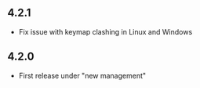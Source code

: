 ## 4.2.1
- Fix issue with keymap clashing in Linux and Windows

## 4.2.0
- First release under "new management"
